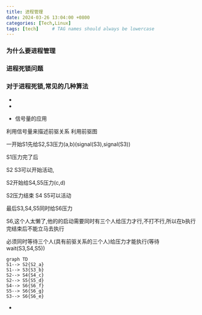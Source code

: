 ```yaml
---
title: 进程管理
date: 2024-03-26 13:04:00 +0800
categories: [Tech,Linux]
tags: [tech]     # TAG names should always be lowercase
---
```


### 为什么要进程管理

### 进程死锁问题

### 对于进程死锁,常见的几种算法
* 

* 

* 信号量的应用

利用信号量来描述前驱关系
利用前驱图

一开始S1先给S2,S3压力(a,b)(signal(S3),signal(S3))

S1压力完了后

S2 S3可以开始活动,

S2开始给S4,S5压力(c,d)

S2压力结束 S4 S5可以活动

最后S3,S4,S5同时给S6压力

S6,这个人太懒了,他的的启动需要同时有三个人给压力才行,不打不行,所以在b执行完结束后不能立马去执行

必须同时等待三个人(具有前驱关系的三个人)给压力才能执行(等待wait(S3,S4,S5))
```mermaid
graph TD
S1--> S2{S2_a}
S1--> S3{S3_b}
S2--> S4{S4_c}
S2--> S5{S5_d}
S4--> S6{S6_f}
S5--> S6{S6_g}
S3--> S6{S6_e}
```
* 

